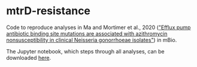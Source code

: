 # mtrD-resistance

Code to reproduce analyses in Ma and Mortimer et al., 2020 (["Efflux pump antibiotic binding site mutations are associated with azithromycin nonsusceptibility in clinical Neisseria gonorrhoeae isolates"](https://mbio.asm.org/content/mbio/11/4/e01509-20.full.pdf)) in mBio.

The Jupyter notebook, which steps through all analyses, can be downloaded [here](https://github.com/gradlab/mtrD-resistance/blob/master/mtrD-resistance-notebook.ipynb).
